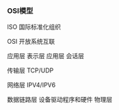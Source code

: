 ### OSI模型

ISO 国际标准化组织

OSI 开放系统互联

应用层
表示层         应用层
会话层

传输层         TCP/UDP                      

网络层         IPV4/IPV6

数据链路层     设备驱动程序和硬件
物理层
